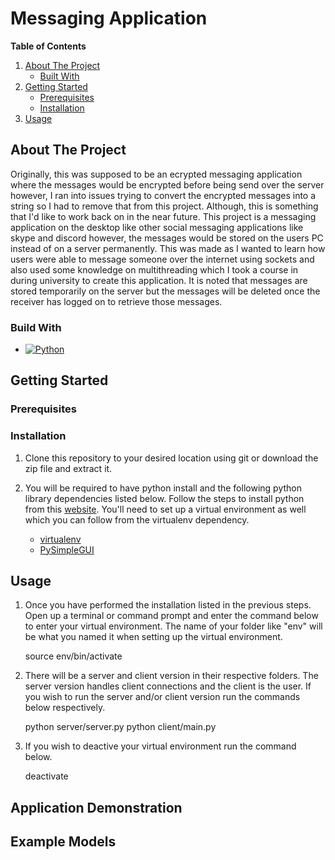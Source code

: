 # Messaging Application

<!-- TABLE OF CONTENTS -->
**Table of Contents**
<ol>
  <li>
    <a href="#about-the-project">About The Project</a>
    <ul>
      <li><a href="#built-with">Built With</a></li>
    </ul>
  </li>
  <li>
    <a href="#getting-started">Getting Started</a>
    <ul>
      <li><a href="#prerequisites">Prerequisites</a></li>
      <li><a href="#installation">Installation</a></li>
    </ul>
  </li>
  <li><a href="#usage">Usage</a></li>
</ol>

<!-- ABOUT THE PROJECT -->
## About The Project

Originally, this was supposed to be an ecrypted messaging application where the messages would be encrypted before being send over the server however, I ran into issues trying to convert the encrypted messages into a string so I had to remove that from this project. Although, this is something that I'd like to work back on in the near future. This project is a messaging application on the desktop like other social messaging applications like skype and discord however, the messages would be stored on the users PC instead of on a server permanently. This was made as I wanted to learn how users were able to message someone over the internet using sockets and also used some knowledge on multithreading which I took a course in during university to create this application. It is noted that messages are stored temporarily on the server but the messages will be deleted once the receiver has logged on to retrieve those messages.

### Build With

* [![Python][python]][Python-url]

<!-- GETTING STARTED -->
## Getting Started

### Prerequisites

### Installation

1. Clone this repository to your desired location using git or download the zip file and extract it.

2. You will be required to have python install and the following python library dependencies listed below. Follow the steps to install python from this [website](https://realpython.com/installing-python/). You'll need to set up a virtual environment as well which you can follow from the virtualenv dependency.

	* [virtualenv](https://www.freecodecamp.org/news/how-to-setup-virtual-environments-in-python/)
	* [PySimpleGUI](https://pypi.org/project/PySimpleGUI/)

<!-- USAGE EXAMPLES -->
## Usage

1. Once you have performed the installation listed in the previous steps. Open up a terminal or command prompt and enter the command below to enter your virtual environment. The name of your folder like "env" will be what you named it when setting up the virtual environment.

	source env/bin/activate

2. There will be a server and client version in their respective folders. The server version handles client connections and the client is the user. If you wish to run the server and/or client version run the commands below respectively.

	python server/server.py
	python client/main.py

3. If you wish to deactive your virtual environment run the command below.

	deactivate

<!-- Example -->
## Application Demonstration

## Example Models

<!-- MARKDOWN LINKS & IMAGES -->
<!-- https://www.markdownguide.org/basic-syntax/#reference-style-links -->

[python]: https://img.shields.io/badge/Python-3776AB?style=for-the-badge&logo=Python&logoColor=yellow
[Python-url]: https://www.python.org/